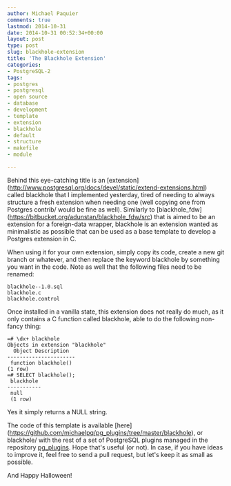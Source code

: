 ```yaml
---
author: Michael Paquier
comments: true
lastmod: 2014-10-31
date: 2014-10-31 00:52:34+00:00
layout: post
type: post
slug: blackhole-extension
title: 'The Blackhole Extension'
categories:
- PostgreSQL-2
tags:
- postgres
- postgresql
- open source
- database
- development
- template
- extension
- blackhole
- default
- structure
- makefile
- module

---
```


Behind this eye-catching title is an [extension]
(http://www.postgresql.org/docs/devel/static/extend-extensions.html) called
blackhole that I implemented yesterday, tired of needing to always structure
a fresh extension when needing one (well copying one from Postgres contrib/
would be fine as well). Similarly to [blackhole_fdw]
(https://bitbucket.org/adunstan/blackhole_fdw/src) that is aimed to be an
extension for a foreign-data wrapper, blackhole is an extension wanted as
minimalistic as possible that can be used as a base template to develop a
Postgres extension in C.

When using it for your own extension, simply copy its code, create a new git
branch or whatever, and then replace the keyword blackhole by something you
want in the code. Note as well that the following files need to be renamed:

    blackhole--1.0.sql
    blackhole.c
    blackhole.control

Once installed in a vanilla state, this extension does not really do much, as
it only contains a C function called blackhole, able to do the following
non-fancy thing:

    =# \dx+ blackhole
    Objects in extension "blackhole"
      Object Description
    ----------------------
     function blackhole()
    (1 row)
    =# SELECT blackhole();
     blackhole
    -----------
     null
     (1 row)

Yes it simply returns a NULL string.

The code of this template is available [here]
(https://github.com/michaelpq/pg_plugins/tree/master/blackhole), or blackhole/
with the rest of a set of PostgreSQL plugins managed in the repository
[pg_plugins](https://github.com/michaelpq/pg_plugins). Hope that's useful
(or not). In case, if you have ideas to improve it, feel free to send a pull
request, but let's keep it as small as possible.

And Happy Halloween!
